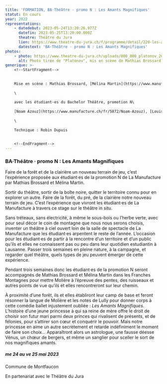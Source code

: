 ```yaml
---
title: 'FORMATION, BA·Théâtre · promo N : Les Amants Magnifiques'
statut: En cours
year: 2022
representations:
    - datedebut: 2023-05-24T13:20:26.977Z
      datefin: 2023-05-25T13:20:00.000Z
      theatre: Théâtre du Jura
      lien: https://www.theatre-du-jura.ch/f/programme/detail/220-les-amants-magnifiques
      datestext: 'BA·Théâtre · promo N : Les Amants Magnifiques'
photos:
    - photo: https://www.theatre-du-jura.ch/uploads/800_800_platonov_2019-j._mompart0251.jpeg
      alt: Photo tirée de "Platonov", mis en scène de Mathias Brossard
generique: >-
    <!--StartFragment-->
    
    
    Mise en scène : Mathias Brossard, [Mélina Martin](https://www.manufacture.ch/fr/1585/Melina-Martin)\
    
    \
    
    avec les étudiant·es du Bachelor Théâtre, promotion N\
    
    [Noam Azouz](https://www.manufacture.ch/fr/5872/Noam-Azouz), [Louis Balan](https://www.manufacture.ch/fr/5887/Louis-Balan), [Enora Cini](https://www.manufacture.ch/fr/5873/Enora-Cini), [Nina Crespillo](https://www.manufacture.ch/fr/5874/Nina-Crespillo), [Louise Crouzet](https://www.manufacture.ch/fr/5875/Louise-Crouzet), [Claire Danalet](https://www.manufacture.ch/fr/5876/Claire-Danalet), [Lorna Dessaux](https://www.manufacture.ch/fr/5877/Lorna-Dessaux), [Marie Fuhrer](https://www.manufacture.ch/fr/5878/Marie-Fuhrer), [Tobia Giorla](https://www.manufacture.ch/fr/5879/Tobia-Giorla), [Lisa Giudice](https://www.manufacture.ch/fr/5880/Lisa-Giudice), [Mathis Josselin](https://www.manufacture.ch/fr/5881/Mathis-Josselin), [Gabrielle Pialoux](https://www.manufacture.ch/fr/5882/Gabrielle-Pialoux), [Emile Renaudot](https://www.manufacture.ch/fr/5883/Emile-Renaudot), [Bilgi Sahin](https://www.manufacture.ch/fr/5884/Bilgi-Sahin), [Zoé Simon](https://www.manufacture.ch/fr/5885/Zoe-Simon), [Yohann Thenaisie](https://www.manufacture.ch/fr/5886/Yohann-Thenaisie)\
    
    \
    
    Technique : Robin Dupuis
    
    
    <!--EndFragment-->
---
```


<!--StartFragment-->

### BA·Théâtre · promo N : Les Amants Magnifiques

<!--EndFragment-->

<!--StartFragment-->

Faire de la forêt et de la clairière un nouveau terrain de jeu, c’est l’expérience proposée aux étudiant·es de la promotion N de La Manufacture par Mathias Brossard et Mélina Martin.

Sortir du théâtre, sortir de la boîte noire, quitter le territoire connu pour en explorer un autre. Faire de la forêt, du pré, de la clairière notre nouveau terrain de jeu. C’est l’expérience que vivront les étudiant·es de La Manufacture à travers ce stage sur le théâtre in situ.

Sans tréteaux, sans électricité, à même le sous-bois ou l’herbe verte, avec pour seul décor le coin de montagne que nous nous serons choisis, inventer un théâtre à ciel ouvert loin de la salle de spectacle de La Manufacture que les étudiant·es arpentent le reste de l’année. L’occasion pour les étudiant·es de partir à la rencontre d’un territoire et d’un public qu’ils et elles ne connaissent pas ou peu dans leur quotidien estudiantin à Lausanne. Passer trois semaines en pleine nature, à la campagne, et regarder quel théâtre, quels types de jeu peuvent émerger de cette expérience.

Pendant trois semaines donc les étudiant·es de la promotion N seront accompagnés de Mathias Brossard et Mélina Martin dans les Franches Montagnes pour mettre Molière à l’épreuve des pentes, des ruisseaux et autres points de vue qu'ils et elles rencontreront sur leur chemin.

À proximité d’une forêt, ils et elles établiront leur camp de base et feront résonner la langue de Molière et les notes de Lully pour donner corps à cette comédie ballet injustement oubliée : *Les Amants Magnifiques*. L’histoire d’une jeune princesse à qui sa reine de mère offre le droit de choisir son futur mari parmi deux princes qui rivalisent de présents, et de félonies, pour s’attirer son cœur et conquérir le pouvoir. Mais notre princesse en aime un autre secrètement et retarde indéfiniment le moment de faire son choix... Apparaîtront alors un astrologue, une fausse déesse Vénus, un chœur de bergers, et même un sanglier pour sceller le sort de nos magnifiques amants.

##### me 24 au ve 25 mai 2023

Commune de Montfaucon

En partenariat avec le Théâtre du Jura

<!--EndFragment-->
